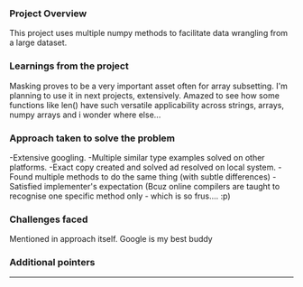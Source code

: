 ### Project Overview

 This project uses multiple numpy methods to facilitate data wrangling from a large dataset.


### Learnings from the project

 Masking proves to be a very important asset often for array subsetting. I'm planning to use it in next projects, extensively.
Amazed to see how some functions like len() have such versatile applicability across strings, arrays, numpy arrays and i wonder where else...


### Approach taken to solve the problem

 -Extensive googling.
-Multiple similar type examples solved on other platforms.
-Exact copy created and solved ad resolved on local system.
-Found multiple methods to do the same thing (with subtle differences)
-Satisfied implementer's expectation (Bcuz online compilers are taught to recognise one specific method only - which is so frus.... :p)


### Challenges faced

 Mentioned in approach itself.
Google is my best buddy


### Additional pointers

 ---


